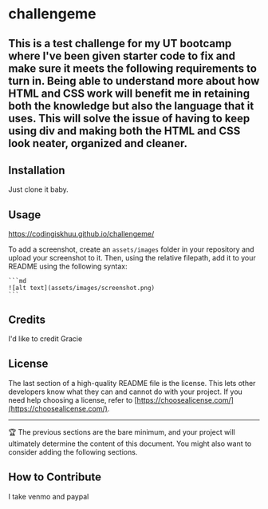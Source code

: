 # challengeme

## This is a test challenge for my UT bootcamp where I've been given starter code to fix and make sure it meets the following requirements to turn in. Being able to understand more about how HTML and CSS work will benefit me in retaining both the knowledge but also the language that it uses. This will solve the issue of having to keep using div and making both the HTML and CSS look neater, organized and cleaner.

## Installation

Just clone it baby.

## Usage

https://codingiskhuu.github.io/challengeme/

To add a screenshot, create an `assets/images` folder in your repository and upload your screenshot to it. Then, using the relative filepath, add it to your README using the following syntax:

    ```md
    ![alt text](assets/images/screenshot.png)
    ```

## Credits

I'd like to credit Gracie

## License

The last section of a high-quality README file is the license. This lets other developers know what they can and cannot do with your project. If you need help choosing a license, refer to [https://choosealicense.com/](https://choosealicense.com/).

---

🏆 The previous sections are the bare minimum, and your project will ultimately determine the content of this document. You might also want to consider adding the following sections.

## How to Contribute

I take venmo and paypal
